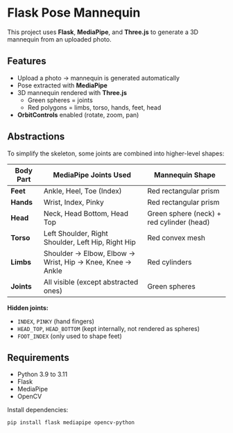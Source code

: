 # Flask Pose Mannequin

This project uses **Flask**, **MediaPipe**, and **Three.js** to generate a 3D mannequin from an uploaded photo.

## Features
- Upload a photo -> mannequin is generated automatically
- Pose extracted with **MediaPipe**
- 3D mannequin rendered with **Three.js**
  - Green spheres = joints
  - Red polygons = limbs, torso, hands, feet, head
- **OrbitControls** enabled (rotate, zoom, pan)

## Abstractions

To simplify the skeleton, some joints are combined into higher-level shapes:

| Body Part | MediaPipe Joints Used | Mannequin Shape                           |
|-----------|-----------------------|-------------------------------------------|
| **Feet**  | Ankle, Heel, Toe (Index) | Red rectangular prism                     |
| **Hands** | Wrist, Index, Pinky | Red rectangular prism                     |
| **Head**  | Neck, Head Bottom, Head Top | Green sphere (neck) + red cylinder (head) |
| **Torso** | Left Shoulder, Right Shoulder, Left Hip, Right Hip | Red convex mesh                           |
| **Limbs** | Shoulder -> Elbow, Elbow -> Wrist, Hip -> Knee, Knee -> Ankle | Red cylinders                             |
| **Joints** | All visible (except abstracted ones) | Green spheres                             |

**Hidden joints:**  
- `INDEX`, `PINKY` (hand fingers)  
- `HEAD_TOP`, `HEAD_BOTTOM` (kept internally, not rendered as spheres)  
- `FOOT_INDEX` (only used to shape feet)  


## Requirements
- Python 3.9 to 3.11
- Flask
- MediaPipe
- OpenCV

Install dependencies:
```bash
pip install flask mediapipe opencv-python